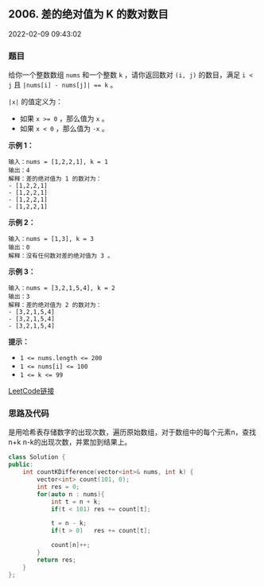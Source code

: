 ## 2006. 差的绝对值为 K 的数对数目

2022-02-09 09:43:02

### 题目

给你一个整数数组 ``nums`` 和一个整数 ``k`` ，请你返回数对 ``(i, j)`` 的数目，满足 ``i < j`` 且 ``|nums[i] - nums[j]| == k`` 。

``|x|`` 的值定义为：


- 如果 ``x >= 0`` ，那么值为 ``x`` 。
- 如果 ``x < 0`` ，那么值为 ``-x`` 。




**示例 1：**

```
输入：nums = [1,2,2,1], k = 1
输出：4
解释：差的绝对值为 1 的数对为：
- [1,2,2,1]
- [1,2,2,1]
- [1,2,2,1]
- [1,2,2,1]
```

**示例 2：**

```
输入：nums = [1,3], k = 3
输出：0
解释：没有任何数对差的绝对值为 3 。
```

**示例 3：**

```
输入：nums = [3,2,1,5,4], k = 2
输出：3
解释：差的绝对值为 2 的数对为：
- [3,2,1,5,4]
- [3,2,1,5,4]
- [3,2,1,5,4]
```



**提示：**


- ``1 <= nums.length <= 200``
- ``1 <= nums[i] <= 100``
- ``1 <= k <= 99``



[LeetCode链接](https://leetcode-cn.com/problems/count-number-of-pairs-with-absolute-difference-k/)  

### 思路及代码

是用哈希表存储数字的出现次数，遍历原始数组，对于数组中的每个元素n，查找n+k n-k的出现次数，并累加到结果上。

```cpp
class Solution {
public:
    int countKDifference(vector<int>& nums, int k) {
        vector<int> count(101, 0);
        int res = 0;
        for(auto n : nums){
            int t = n + k;
            if(t < 101) res += count[t];

            t = n - k;
            if(t > 0)   res += count[t];

            count[n]++;
        }
        return res;
    }
};
```
